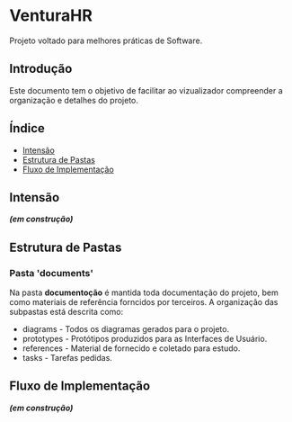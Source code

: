 # VenturaHR

Projeto voltado para melhores práticas de Software.

## Introdução

Este documento tem o objetivo de facilitar ao vizualizador compreender a organização e detalhes do projeto.

## Índice

* [Intensão](#intensao)
* [Estrutura de Pastas](#estrutura-de-pastas)
* [Fluxo de Implementação](#fluxo-de-implementacao)




## Intensão

***(em construção)***

## Estrutura de Pastas

### Pasta 'documents'

Na pasta **documentoção** é mantida toda documentação do projeto, bem como materiais de referência forncidos por terceiros. A organização das subpastas está descrita como:

* diagrams - Todos os diagramas gerados para o projeto.
* prototypes - Protótipos produzidos para as Interfaces de Usuário.
* references - Material de fornecido e coletado para estudo.
* tasks - Tarefas pedidas.

## Fluxo de Implementação

***(em construção)***